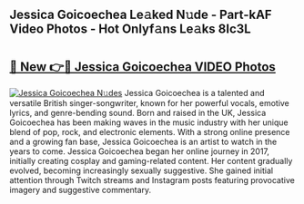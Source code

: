 ## Jessica Goicoechea Le𝚊ked N𝚞de - Part-kAF Video Photos - Hot Onlyf𝚊ns Le𝚊ks 8Ic3L

# <h2><a href="http://ab86899.deff.icu/?id=Jessica+Goicoechea">🔗 New 👉🔴 Jessica Goicoechea VIDEO Photos</a></h2>

[![Jessica Goicoechea N𝚞des](https://i.imgur.com/rIISA9y.gif)](http://ab86899.deff.icu/?id=Jessica+Goicoechea)
Jessica Goicoechea is a talented and versatile British singer-songwriter, known for her powerful vocals, emotive lyrics, and genre-bending sound. Born and raised in the UK, Jessica Goicoechea has been making waves in the music industry with her unique blend of pop, rock, and electronic elements. With a strong online presence and a growing fan base, Jessica Goicoechea is an artist to watch in the years to come. Jessica Goicoechea began her online journey in 2017, initially creating cosplay and gaming-related content. Her content gradually evolved, becoming increasingly sexually suggestive. She gained initial attention through Twitch streams and Instagram posts featuring provocative imagery and suggestive commentary.
